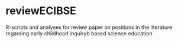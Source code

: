# reviewECIBSE
R-scripts and analyses for review paper on positions in the literature regarding early childhood  inquiryb based science education
